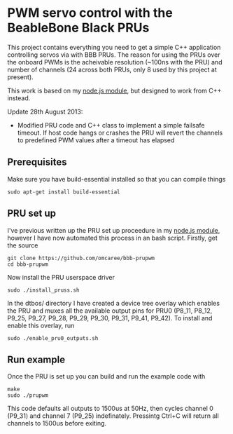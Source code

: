 PWM servo control with the BeableBone Black PRUs
================================================

This project contains everything you need to get a simple C++ application controlling servos via with BBB PRUs. The reason for using the PRUs over the onboard PWMs is the acheivable resolution (~100ns with the PRU) and number of channels (24 across both PRUs, only 8 used by this project at present).

This work is based on my [node.js module](https://github.com/omcaree/node-pru), but designed to work from C++ instead.

Update 28th August 2013:

 * Modified PRU code and C++ class to implement a simple failsafe timeout. If host code hangs or crashes the PRU will revert the channels to predefined PWM values after a timeout has elapsed

Prerequisites
-------------
Make sure you have build-essential installed so that you can compile things

	sudo apt-get install build-essential

PRU set up
-----------
I've previous written up the PRU set up proceedure in my [node.js module](https://github.com/omcaree/node-pru), however I have now automated this process in an bash script. Firstly, get the source

	git clone https://github.com/omcaree/bbb-prupwm
	cd bbb-prupwm
	
Now install the PRU userspace driver

	sudo ./install_pruss.sh
	
In the dtbos/ directory I have created a device tree overlay which enables the PRU and muxes all the available output pins for PRU0 (P8_11, P8_12, P9_25, P9_27, P9_28, P9_29, P9_30, P9_31, P9_41, P9_42). To install and enable this overlay, run

	sudo ./enable_pru0_outputs.sh
	
Run example
-----------
Once the PRU is set up you can build and run the example code with

	make
	sudo ./prupwm
	
This code defaults all outputs to 1500us at 50Hz, then cycles channel 0 (P9_31) and channel 7 (P9_25) indefinately. Pressintg Ctrl+C will return all channels to 1500us before exiting.